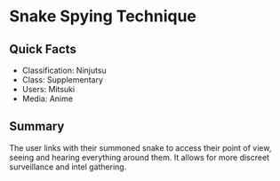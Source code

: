 # Snake Spying Technique

## Quick Facts
- Classification: Ninjutsu
- Class: Supplementary
- Users: Mitsuki
- Media: Anime

## Summary
The user links with their summoned snake to access their point of view, seeing and hearing everything around them. It allows for more discreet surveillance and intel gathering.
